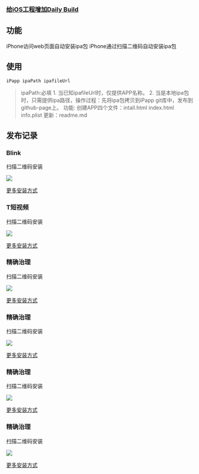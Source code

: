 ### [给iOS工程增加Daily Build](http://blog.devtang.com/2012/02/16/apply-daily-build-in-ios-project/)

## 功能
iPhone访问web页面自动安装ipa包
iPhone通过扫描二维码自动安装ipa包

## 使用
```
iPapp ipaPath ipafileUrl

```
> ipaPath:必填
    1. 当已知ipafileUrl时，仅提供APP名称。
    2. 当是本地ipa包时，只需提供ipa路径，操作过程：先将ipa包拷贝到iPapp git库中，发布到github-page上。
功能:
    创建APP四个文件：intall.html index.html info.plist
    更新：readme.md


## 发布记录

### Blink
扫描二维码安装

![](/Blink/icon.png)

[更多安装方式](/Blink/index.html)
### T短视频
扫描二维码安装

![](Tduanshipin/icon.png)

[更多安装方式](https://it-boyer.github.io/iPapp/Tduanshipin/index.html)

### 精确治理
扫描二维码安装

![](jingquezhili/icon.png)

[更多安装方式](https://it-boyer.github.io/iPapp/jingquezhili/index.html)

### 精确治理
扫描二维码安装

![](jingquezhili/icon.png)

[更多安装方式](https://it-boyer.github.io/iPapp/jingquezhili/index.html)

### 精确治理
扫描二维码安装

![](jingquezhili/icon.png)

[更多安装方式](https://it-boyer.github.io/iPapp/jingquezhili/index.html)

### 精确治理
扫描二维码安装

![](jingquezhili/icon.png)

[更多安装方式](https://it-boyer.github.io/iPapp/jingquezhili/index.html)

